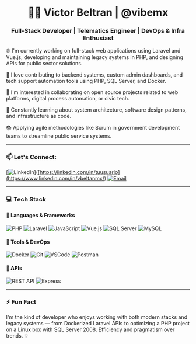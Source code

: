 <h1 align="center">👨‍💻 Victor Beltran | @vibemx</h1>
<h3 align="center">Full-Stack Developer | Telematics Engineer | DevOps & Infra Enthusiast</h3>

🌐 I'm currently working on full-stack web applications using Laravel and Vue.js, developing and maintaining legacy systems in PHP, and designing APIs for public sector solutions.

🔧 I love contributing to backend systems, custom admin dashboards, and tech support automation tools using PHP, SQL Server, and Docker.

🚀 I'm interested in collaborating on open source projects related to web platforms, digital process automation, or civic tech.

🧠 Constantly learning about system architecture, software design patterns, and infrastructure as code.

📚 Applying agile methodologies like Scrum in government development teams to streamline public service systems.

---

### 📫 Let's Connect:
[![LinkedIn](https://img.shields.io/badge/LinkedIn-blue?logo=linkedin&logoColor=white)]([https://linkedin.com/in/tuusuario](https://www.linkedin.com/in/vbeltanmx/)
[![Email](https://img.shields.io/badge/Email-red?logo=gmail&logoColor=white)](mailto:betarcode@gmail.com)

---

### 💻 Tech Stack

#### 🔷 Languages & Frameworks
![PHP](https://img.shields.io/badge/PHP-777BB4?logo=php&logoColor=white)
![Laravel](https://img.shields.io/badge/Laravel-FF2D20?logo=laravel&logoColor=white)
![JavaScript](https://img.shields.io/badge/JavaScript-F7DF1E?logo=javascript&logoColor=black)
![Vue.js](https://img.shields.io/badge/Vue.js-4FC08D?logo=vue.js&logoColor=white)
![SQL Server](https://img.shields.io/badge/SQL%20Server-CC2927?logo=microsoftsqlserver&logoColor=white)
![MySQL](https://img.shields.io/badge/MySQL-4479A1?logo=mysql&logoColor=white)

#### 🔧 Tools & DevOps
![Docker](https://img.shields.io/badge/Docker-2496ED?logo=docker&logoColor=white)
![Git](https://img.shields.io/badge/Git-F05032?logo=git&logoColor=white)
![VSCode](https://img.shields.io/badge/VS%20Code-007ACC?logo=visualstudiocode&logoColor=white)
![Postman](https://img.shields.io/badge/Postman-FF6C37?logo=postman&logoColor=white)
#### 📱 APIs
![REST API](https://img.shields.io/badge/REST%20API-005571?logo=api&logoColor=white)
![Express](https://img.shields.io/badge/Express-000000?logo=express&logoColor=white)

---

### ⚡ Fun Fact
I'm the kind of developer who enjoys working with both modern stacks and legacy systems — from Dockerized Laravel APIs to optimizing a PHP project on a Linux box with SQL Server 2008. Efficiency and pragmatism over trends. 💡
